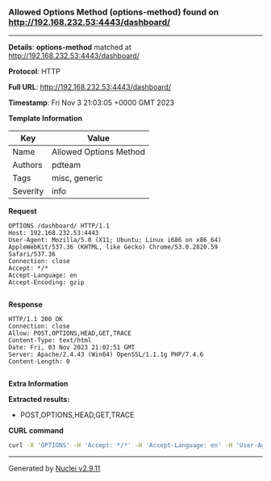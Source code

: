 ### Allowed Options Method (options-method) found on http://192.168.232.53:4443/dashboard/

----
**Details**: **options-method** matched at http://192.168.232.53:4443/dashboard/

**Protocol**: HTTP

**Full URL**: http://192.168.232.53:4443/dashboard/

**Timestamp**: Fri Nov 3 21:03:05 +0000 GMT 2023

**Template Information**

| Key | Value |
| --- | --- |
| Name | Allowed Options Method |
| Authors | pdteam |
| Tags | misc, generic |
| Severity | info |

**Request**
```http
OPTIONS /dashboard/ HTTP/1.1
Host: 192.168.232.53:4443
User-Agent: Mozilla/5.0 (X11; Ubuntu; Linux i686 on x86_64) AppleWebKit/537.36 (KHTML, like Gecko) Chrome/53.0.2820.59 Safari/537.36
Connection: close
Accept: */*
Accept-Language: en
Accept-Encoding: gzip


```

**Response**
```http
HTTP/1.1 200 OK
Connection: close
Allow: POST,OPTIONS,HEAD,GET,TRACE
Content-Type: text/html
Date: Fri, 03 Nov 2023 21:02:51 GMT
Server: Apache/2.4.43 (Win64) OpenSSL/1.1.1g PHP/7.4.6
Content-Length: 0


```

**Extra Information**

**Extracted results:**

- POST,OPTIONS,HEAD,GET,TRACE



**CURL command**
```sh
curl -X 'OPTIONS' -H 'Accept: */*' -H 'Accept-Language: en' -H 'User-Agent: Mozilla/5.0 (X11; Ubuntu; Linux i686 on x86_64) AppleWebKit/537.36 (KHTML, like Gecko) Chrome/53.0.2820.59 Safari/537.36' 'http://192.168.232.53:4443/dashboard/'
```

----

Generated by [Nuclei v2.9.11](https://github.com/projectdiscovery/nuclei)